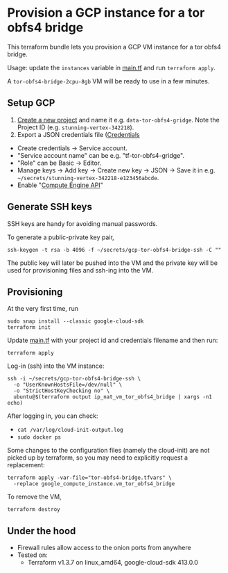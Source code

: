 # Provision a GCP instance for a tor obfs4 bridge

This terraform bundle lets you provision a GCP VM instance for a tor obfs4 bridge.

Usage: update the `instances` variable in [main.tf](main.tf) and run
`terraform apply`.

A `tor-obfs4-bridge-2cpu-8gb` VM will be ready to use in a few minutes.

## Setup GCP
1. [Create a new project](https://console.cloud.google.com/cloud-resource-manager)
   and name it e.g. `data-tor-obfs4-gridge`. Note the Project ID (e.g. `stunning-vertex-342218`).
2. Export a JSON credentials file ([Credentials](https://console.cloud.google.com/apis/credentials)
  - Create credentials -> Service account.
  - "Service account name" can be e.g. "tf-tor-obfs4-gridge".
  - "Role" can be Basic -> Editor.
  - Manage keys -> Add key -> Create new key -> JSON -> Save it in e.g.
    `~/secrets/stunning-vertex-342218-e123456abcde`.
  - Enable "[Compute Engine API](https://console.developers.google.com/apis/api/compute.googleapis.com/overview?project=986404459234)"

## Generate SSH keys
SSH keys are handy for avoiding manual passwords.

To generate a public-private key pair,

```shell
ssh-keygen -t rsa -b 4096 -f ~/secrets/gcp-tor-obfs4-bridge-ssh -C ""
```

The public key will later be pushed into the VM and the private key will be
used for provisioning files and ssh-ing into the VM.

## Provisioning

At the very first time, run

```
sudo snap install --classic google-cloud-sdk
terraform init
```

Update [main.tf](main.tf) with your project id and credentials filename and
then run:

```shell
terraform apply
```

Log-in (ssh) into the VM instance:

```shell
ssh -i ~/secrets/gcp-tor-obfs4-bridge-ssh \
  -o "UserKnownHostsFile=/dev/null" \
  -o "StrictHostKeyChecking no" \
  ubuntu@$(terraform output ip_nat_vm_tor_obfs4_bridge | xargs -n1 echo)
```

After logging in, you can check:
- `cat /var/log/cloud-init-output.log`
- `sudo docker ps`

Some changes to the configuration files (namely the cloud-init) are not picked
up by terraform, so you may need to explicitly request a replacement:

```shell
terraform apply -var-file="tor-obfs4-bridge.tfvars" \
  -replace google_compute_instance.vm_tor_obfs4_bridge
```

To remove the VM,

```shell
terraform destroy
```

## Under the hood
- Firewall rules allow access to the onion ports from anywhere
- Tested on:
  - Terraform v1.3.7 on linux_amd64, google-cloud-sdk 413.0.0
